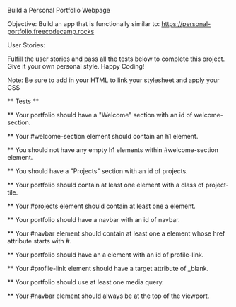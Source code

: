 Build a Personal Portfolio Webpage


Objective: Build an app that is functionally similar to: 
https://personal-portfolio.freecodecamp.rocks


User Stories:

<!-- Your portfolio should have a welcome section with an id of welcome-section -->

<!-- The welcome section should have an h1 element that contains text -->

<!-- Your portfolio should have a projects section with an id of projects -->

<!-- The projects section should contain at least one element with a class of project-tile to hold a project -->

<!-- The projects section should contain at least one link to a project -->

<!-- Your portfolio should have a navbar with an id of navbar -->

<!-- The navbar should contain at least one link that you can click on to navigate to different sections of the page -->

<!-- Your portfolio should have a link with an id of profile-link, which opens your GitHub or freeCodeCamp profile in a new tab -->

<!-- Your portfolio should have at least one media query -->

<!-- The height of the welcome section should be equal to the height of the viewport -->

<!-- The navbar should always be at the top of the viewport -->


Fulfill the user stories and pass all the tests below to complete this project. 
Give it your own personal style. 
Happy Coding!

Note: Be sure to add <link rel="stylesheet" href="styles.css"> in your HTML to link your stylesheet and apply your CSS


** Tests **

**  Your portfolio should have a "Welcome" section with an id of welcome-section.

**  Your #welcome-section element should contain an h1 element.

**  You should not have any empty h1 elements within #welcome-section element.

**  You should have a "Projects" section with an id of projects.

**  Your portfolio should contain at least one element with a class of project-tile.

**  Your #projects element should contain at least one a element.

**  Your portfolio should have a navbar with an id of navbar.

**  Your #navbar element should contain at least one a element whose href attribute starts with #.

**  Your portfolio should have an a element with an id of profile-link.

**  Your #profile-link element should have a target attribute of _blank.

**  Your portfolio should use at least one media query.

**  Your #navbar element should always be at the top of the viewport.